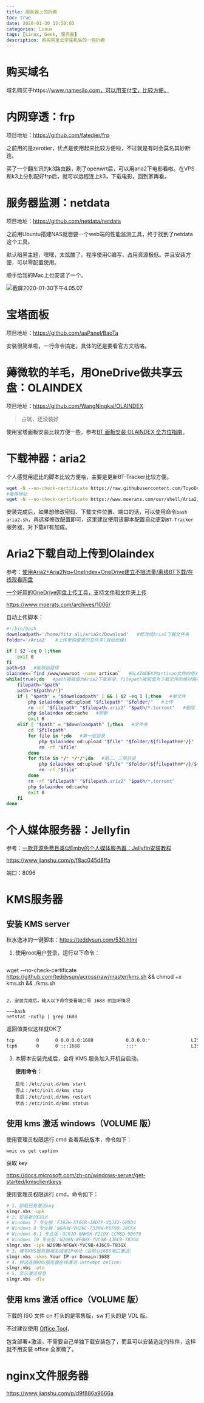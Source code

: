 ```yaml
---
title: 服务器上的折腾
toc: true
date: 2020-01-30 15:50:03
categories: Linux
tags: [Linux, Geek, 服务器]
description: 购买阿里云学生机后的一些折腾
---
```


# 购买域名

域名购买于https://www.namesilo.com，可以用支付宝，比较方便。

# 内网穿透：frp

项目地址：https://github.com/fatedier/frp

之前用的是zerotier，优点是使用起来比较方便啦，不过就是有时会莫名其妙断连。

买了一个翻车讯的k3路由器，刷了openwrt后，可以用aria2下电影看啦。在VPS和k3上分别配好frp后，就可以远程连上k3，下载电影，回到家再看。

# 服务器监测：netdata

项目地址：https://github.com/netdata/netdata

之前用Ubuntu搭建NAS就想要一个web端的性能监测工具，终于找到了netdata这个工具。

默认暗黑主题，嘿嘿，太炫酷了。程序使用C编写，占用资源极低。并且安装方便，可以零配置使用。

顺手给我的Mac上也安装了一个。

![截屏2020-01-30下午4.05.07](服务器上的折腾/截屏2020-01-30下午4.05.07.png)

# 宝塔面板

项目地址：https://github.com/aaPanel/BaoTa

安装很简单啦，一行命令搞定。具体的还是要看官方文档咯。

# 薅微软的羊毛，用OneDrive做共享云盘：OLAINDEX

项目地址：https://github.com/WangNingkai/OLAINDEX

> 占坑，还没装好

使用宝塔面板安装比较方便一些，参考[BT 面板安装 OLAINDEX 全方位指南](https://imwnk.cn/archives/bt-olaindex)。

# 下载神器：aria2

个人感觉用逗比的脚本比较方便哈，主要是更新BT-Tracker比较方便。

~~~bash
wget -N --no-check-certificate https://raw.githubusercontent.com/ToyoDAdoubiBackup/doubi/master/aria2.sh && chmod +x aria2.sh && bash aria2.sh
#备用地址
wget -N --no-check-certificate https://www.moerats.com/usr/shell/Aria2/aria2.sh && chmod +x aria2.sh && bash aria2.sh
~~~

安装完成后，如果想修改密码、下载文件位置、端口的话，可以使用命令`bash aria2.sh`，再选择修改配置即可，这里建议使用该脚本配置自动更新`BT-Tracker`服务器，对下载`BT`有加成。

# Aria2下载自动上传到Olaindex

参考：[使用Aria2+Aria2Ng+OneIndex+OneDrive建立不限流量/离线BT下载/在线观看网盘](https://www.moerats.com/archives/700/)

[一个好用的OneDrive网盘上传工具，支持文件和文件夹上传](https://www.moerats.com/archives/1006/)

https://www.moerats.com/archives/1006/

自动上传脚本：

~~~bash
#!/bin/bash
downloadpath='/home/fitz_ali/aria2c/Download'   #修改成Aria2下载文件夹
folder='/Aria2'   #上传至网盘里的文件夹(自动创建)

if [ $2 -eq 0 ];then
    exit 0
fi
path=$3   #取原始路径
olaindex=`find /www/wwwroot -name artisan`   #OLAINDEX的artisan文件的绝对路径
while(true);do   #path被赋值为Aria2下载目录，filepath被赋值为下载文件的绝对路径或第一层目录
    filepath="$path"
    path="${path%/*}"
    if [ "$path" = "$downloadpath" ] && [ $2 -eq 1 ];then   #单文件
        php $olaindex od:upload "$filepath" "$folder/"   #上传
        rm -rf "$filepath" "$filepath.aria2" "$path/*.torrent"   #删除
        php $olaindex od:cache   #刷新
        exit 0
    elif [ "$path" = "$downloadpath" ];then   #文件夹
        cd "$filepath"
        for file in *;do   #第一层目录
            php $olaindex od:upload "$file" "$folder/${filepath##*/}"
            rm -rf "$file"
        done
        for file in */* */*/*;do   #第二、三层目录
            php $olaindex od:upload "$file" "$folder/${filepath##*/}/${file%/*}"
            rm -rf "$file"
        done
        rm -rf "$filepath" "$filepath.aria2" "$path/*.torrent"
        php $olaindex od:cache
        exit 0
    fi
done
~~~



# 个人媒体服务器：Jellyfin

参考：[一款开源免费且类似Emby的个人媒体服务器：Jellyfin安装教程](https://www.moerats.com/archives/859/)

https://www.jianshu.com/p/f8ac045d8ffa

端口：8096

# KMS服务器

## 安装 KMS server

秋水逸冰的一键脚本：https://teddysun.com/530.html

1. 使用root用户登录，运行以下命令：

   ~~~bash
wget --no-check-certificate https://github.com/teddysun/across/raw/master/kms.sh && chmod +x kms.sh && ./kms.sh
   ~~~
   
2. 安装完成后，输入以下命令查看端口号 1688 的监听情况

   ~~~bash
   netstat -nxtlp | grep 1688
   ~~~

   返回值类似这样就OK了

   ~~~bash
   tcp        0      0 0.0.0.0:1688            0.0.0.0:*               LISTEN      25641/vlmcsd
   tcp6       0      0 :::1688                 :::*                    LISTEN      25641/vlmcsd
   ~~~

3. 本脚本安装完成后，会将 KMS 服务加入开机自启动。

   **使用命令：**

   ~~~
   启动：/etc/init.d/kms start
   停止：/etc/init.d/kms stop
   重启：/etc/init.d/kms restart
   状态：/etc/init.d/kms status
   ~~~

## 使用 kms 激活 windows（VOLUME 版）

使用管理员权限运行 cmd 查看系统版本，命令如下：

```bsh
wmic os get caption
```

获取 key

https://docs.microsoft.com/zh-cn/windows-server/get-started/kmsclientkeys

使用管理员权限运行 cmd，命令如下：

```bash
# 1、卸载已有激活key
slmgr.vbs -upk 
# 2、安装新的GVLK
# Windows 7 专业版：FJ82H-XT6CR-J8D7P-XQJJ2-GPDD4
# Windows 8 专业版：NG4HW-VH26C-733KW-K6F98-J8CK4
# Windows 8.1 专业版：GCRJD-8NW9H-F2CDX-CCM8D-9D6T9
# Windows 10 专业版：W269N-WFGWX-YVC9B-4J6C9-T83GX
slmgr.vbs -ipk W269N-WFGWX-YVC9B-4J6C9-T83GX
# 3、填写KMS服务器域名或者IP地址（会默认1688端口激活）
slmgr.vbs -skms Your IP or Domain:1688
# 4、尝试连接KMS服务器在线激活（attempt online）
slmgr.vbs -ato 
# 5、显示激活信息
slmgr.vbs -dlv
```

## 使用 kms 激活 office（VOLUME 版）

下载的 ISO 文件 cn 打头的是零售版，sw 打头的是 VOL 版。

不过建议使用 [Office Tool](https://otp.landian.vip/zh-cn/)，

包含部署+激活，不需要自己单独下载安装包了，而且可以安装选定的软件，这样就不用安装 office 全家桶了。

# nginx文件服务器

https://www.jianshu.com/p/d9f886a9666a

